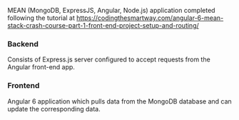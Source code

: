 MEAN (MongoDB, ExpressJS, Angular, Node.js) application completed following the tutorial at https://codingthesmartway.com/angular-6-mean-stack-crash-course-part-1-front-end-project-setup-and-routing/

### Backend
Consists of Express.js server configured to accept requests from the Angular front-end app.

### Frontend
Angular 6 application which pulls data from the MongoDB database and can update the corresponding data.
